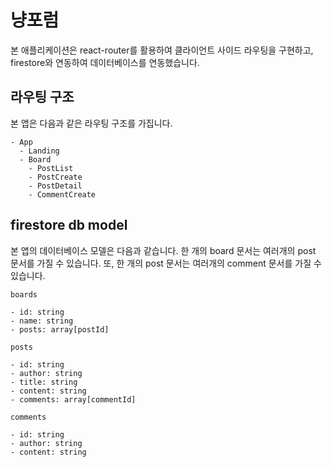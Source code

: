 # 냥포럼

본 애플리케이션은 react-router를 활용하여 클라이언트 사이드 라우팅을 구현하고, firestore와 연동하여 데이터베이스를 연동했습니다. 

## 라우팅 구조

본 앱은 다음과 같은 라우팅 구조를 가집니다.

```
- App
  - Landing
  - Board
    - PostList
    - PostCreate
    - PostDetail
    - CommentCreate
```

## firestore db model

본 앱의 데이터베이스 모델은 다음과 같습니다. 한 개의 board 문서는 여러개의 post 문서를 가질 수 있습니다. 또, 한 개의 post 문서는 여러개의 comment 문서를 가질 수 있습니다.

```
boards

- id: string
- name: string
- posts: array[postId]
```

```
posts

- id: string
- author: string
- title: string
- content: string
- comments: array[commentId]
```

```
comments

- id: string
- author: string
- content: string
```
